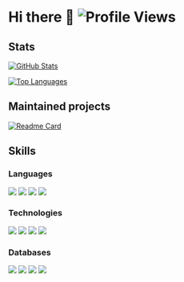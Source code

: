# Hi there 👋 ![Profile Views](https://komarev.com/ghpvc/?username=BOOMER74&color=316DCA&style=flat-square)

## Stats

[![GitHub Stats](https://github-readme-stats.vercel.app/api?username=BOOMER74&custom_title=GitHub%20Stats&show_icons=true&bg_color=2D333B&border_color=444C56&title_color=ADBAC7&icon_color=316DCA&text_color=ADBAC7)](https://github.com/BOOMER74)

[![Top Languages](https://github-readme-stats.vercel.app/api/top-langs/?username=BOOMER74&layout=compact&bg_color=2D333B&border_color=444C56&title_color=ADBAC7&text_color=ADBAC7)](https://github.com/BOOMER74)

## Maintained projects

[![Readme Card](https://github-readme-stats.vercel.app/api/pin/?username=BOOMER74&repo=node-red-contrib-mihome&bg_color=2D333B&border_color=444C56&title_color=316DCA&text_color=ADBAC7)](https://github.com/BOOMER74/node-red-contrib-mihome)

## Skills

### Languages

![](https://img.shields.io/badge/javascript-%23323330.svg?&style=for-the-badge&logo=javascript&logoColor=%23F7DF1E)
![](https://img.shields.io/badge/python-%2314354C.svg?&style=for-the-badge&logo=python&logoColor=white)
![](https://img.shields.io/badge/php-%23777BB4.svg?&style=for-the-badge&logo=php&logoColor=white)
![](https://img.shields.io/badge/dart-%230175C2.svg?&style=for-the-badge&logo=dart&logoColor=white)

### Technologies

![](https://img.shields.io/badge/node.js-%2343853D.svg?&style=for-the-badge&logo=node.js&logoColor=white)
![](https://img.shields.io/badge/react-%2320232a.svg?&style=for-the-badge&logo=react&logoColor=%2361DAFB)
![](https://img.shields.io/badge/react_native-%2320232a.svg?&style=for-the-badge&logo=react&logoColor=%2361DAFB)
![](https://img.shields.io/badge/Flutter-%2302569B.svg?&style=for-the-badge&logo=Flutter&logoColor=white)

### Databases

![](https://img.shields.io/badge/mysql-%2300f.svg?&style=for-the-badge&logo=mysql&logoColor=white)
![](https://img.shields.io/badge/postgres-%23316192.svg?&style=for-the-badge&logo=postgresql&logoColor=white)
![](https://img.shields.io/badge/MongoDB-%234ea94b.svg?&style=for-the-badge&logo=mongodb&logoColor=white)
![](https://img.shields.io/badge/redis-%23DD0031.svg?&style=for-the-badge&logo=redis&logoColor=white)
